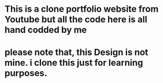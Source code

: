 # This is a clone portfolio website from Youtube but all the code here is all hand codded by me
# please note that, this Design is not mine. i clone this just for learning purposes.
